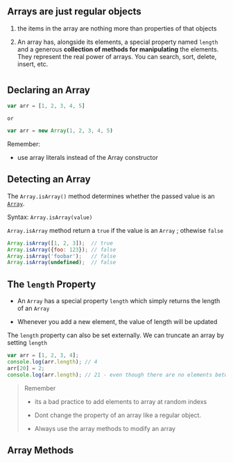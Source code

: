 # 

## Arrays are just regular objects

1. the items in the array are nothing more than properties of that objects

2. An array has, alongside its elements, a special property named `length` and a generous **collection of methods for manipulating** the elements. They represent the real power of arrays. You can search, sort, delete, insert, etc.
   
   # 

## Declaring an Array

```javascript
var arr = [1, 2, 3, 4, 5]
```

    or

```javascript
var arr = new Array(1, 2, 3, 4, 5)
```

Remember:

- use array literals instead of the Array constructor

## Detecting an Array

The `Array.isArray()` method determines whether the passed value is an [`Array`](https://developer.mozilla.org/en-US/docs/Web/JavaScript/Reference/Global_Objects/Array "The JavaScript Array object is a global object that is used in the construction of arrays; which are high-level, list-like objects.").

Syntax:      `Array.isArray(value)`

`Array.isArray` method return a `true` if the value is an `Array` ; othewise `false`

```javascript
Array.isArray([1, 2, 3]);  // true
Array.isArray({foo: 123}); // false
Array.isArray('foobar');   // false
Array.isArray(undefined);  // false
```

## The `length` Property

- An `Array` has a special property `length` which simply returns the length of an `Array`

- Whenever you add a new element, the value of length will be updated

The `length` property can also be set externally. We can truncate an array by setting `length`

```javascript
var arr = [1, 2, 3, 4];
console.log(arr.length); // 4
arr[20] = 2; 
console.log(arr.length); // 21 - even though there are no elements between index 5 and 19
```

> Remember
> 
> - its a bad practice to add elements to array at random indexs
> 
> - Dont change the property of an array like a regular object.
> 
> - Always use the array methods to modify an array

## Array Methods
